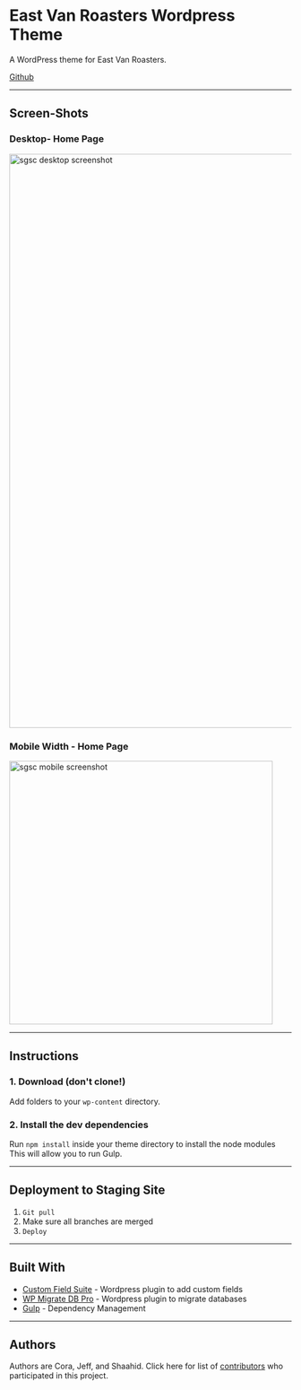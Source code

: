 # East Van Roasters Wordpress Theme

A WordPress theme for East Van Roasters.

[Github](https://github.com/redacademy/evr-summer-2017)

---

## Screen-Shots

### Desktop- Home Page

<img src="themes/evr/assets/images/evr-desktop-front-page.png" width="1024px" alt="sgsc desktop screenshot">

### Mobile Width - Home Page

<img src="themes/evr/assets/images/evr-mobile-front-page.png" width="470px" alt="sgsc mobile screenshot">


---

## Instructions

### 1. Download (don't clone!)

Add folders to your `wp-content` directory.

### 2. Install the dev dependencies

Run `npm install` inside your theme directory to install the node modules This will allow you to run Gulp.

---

## Deployment to Staging Site

  1. `Git pull`
  2. Make sure all branches are merged
  3. `Deploy`

---

## Built With

  - [Custom Field Suite](https://www.http://customfieldsuite.com/) - Wordpress plugin to add custom fields
  - [WP Migrate DB Pro](https://deliciousbrains.com/wp-migrate-db-pro/) - Wordpress plugin to migrate databases
  - [Gulp](https://http://gulpjs.com/) - Dependency Management

--- 

## Authors

Authors are Cora, Jeff, and Shaahid.
Click here for list of [contributors](https://github.com/redacademy/evr-summer-2017/graphs/contributors/) who participated in this project.